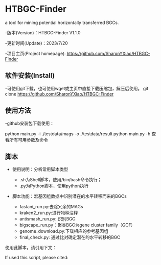 # HTBGC-Finder
a tool for mining potential horizontally transferred BGCs.

-版本(Version)：HTBGC-Finder V1.1.0

-更新时间(Update)：2023/7/20

-项目主页(Project homepage): https://github.com/SharonYXiao/HTBGC-Finder

## 软件安装(Install)

-可使用git下载，也可使用wget或主页中直接下载压缩包，解压后使用。
git clone https://github.com/SharonYXiao/HTBGC-Finder


## 使用方法

-github安装包下载使用：

python main.py -i ./testdata/mags -o ./testdata/result
python main.py -h 查看所有可用参数及命令

## 脚本 

- 使用说明：分析常用脚本类型
    - .sh为Shell脚本，使用/bin/bash命令执行；
    - .py为Python脚本，使用python执行

- 脚本功能：宏基因组数据中识别潜在的水平转移而来的BGCs
    - fastani_run.py:去除冗余的MAGs
    - kraken2_run.py:进行物种注释
    - antismash_run.py: 识别BGC
    - bigscape_run.py：聚类BGC为gene cluster family（GCF)
    - genome_download.py:下载相应的参考基因组
    - final_check.py: 通过比对确定潜在的水平转移的BGC

使用此脚本，请引用下文：

If used this script, please cited:



